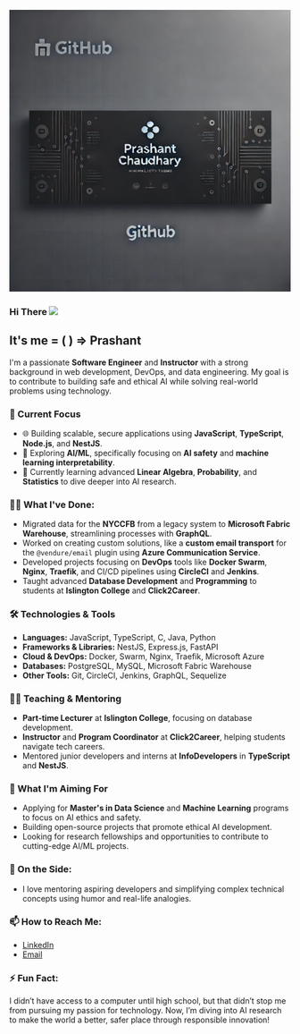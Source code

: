 ![Prashant Chaudhary GitHub Banner](https://github.com/Prashantch265/Prashantch265/blob/main/assets/readme-banner.webp)

### Hi There  <img src="https://media.giphy.com/media/hvRJCLFzcasrR4ia7z/giphy.gif" width="25px">

## It's me = ( ) => Prashant 

I'm a passionate **Software Engineer** and **Instructor** with a strong background in web development, DevOps, and data engineering. My goal is to contribute to building safe and ethical AI while solving real-world problems using technology.

### 🔭 Current Focus
- 🌐 Building scalable, secure applications using **JavaScript**, **TypeScript**, **Node.js**, and **NestJS**.
- 🚀 Exploring **AI/ML**, specifically focusing on **AI safety** and **machine learning interpretability**.
- 🌱 Currently learning advanced **Linear Algebra**, **Probability**, and **Statistics** to dive deeper into AI research.

### 🧑‍💻 What I've Done:
- Migrated data for the **NYCCFB** from a legacy system to **Microsoft Fabric Warehouse**, streamlining processes with **GraphQL**.
- Worked on creating custom solutions, like a **custom email transport** for the `@vendure/email` plugin using **Azure Communication Service**.
- Developed projects focusing on **DevOps** tools like **Docker Swarm**, **Nginx**, **Traefik**, and CI/CD pipelines using **CircleCI** and **Jenkins**.
- Taught advanced **Database Development** and **Programming** to students at **Islington College** and **Click2Career**.

### 🛠 Technologies & Tools
- **Languages:** JavaScript, TypeScript, C, Java, Python
- **Frameworks & Libraries:** NestJS, Express.js, FastAPI
- **Cloud & DevOps:** Docker, Swarm, Nginx, Traefik, Microsoft Azure
- **Databases:** PostgreSQL, MySQL, Microsoft Fabric Warehouse
- **Other Tools:** Git, CircleCI, Jenkins, GraphQL, Sequelize

### 👨‍🏫 Teaching & Mentoring
- **Part-time Lecturer** at **Islington College**, focusing on database development.
- **Instructor** and **Program Coordinator** at **Click2Career**, helping students navigate tech careers.
- Mentored junior developers and interns at **InfoDevelopers** in **TypeScript** and **NestJS**.

### 🎯 What I'm Aiming For
- Applying for **Master's in Data Science** and **Machine Learning** programs to focus on AI ethics and safety.
- Building open-source projects that promote ethical AI development.
- Looking for research fellowships and opportunities to contribute to cutting-edge AI/ML projects.

### 🌱 On the Side:
- I love mentoring aspiring developers and simplifying complex technical concepts using humor and real-life analogies.

### 📫 How to Reach Me:
- [LinkedIn](https://www.linkedin.com/in/prashant-ch265)
- [Email](mailto:prashantchy265@gmail.com)

### ⚡ Fun Fact:
I didn’t have access to a computer until high school, but that didn’t stop me from pursuing my passion for technology. Now, I’m diving into AI research to make the world a better, safer place through responsible innovation!
